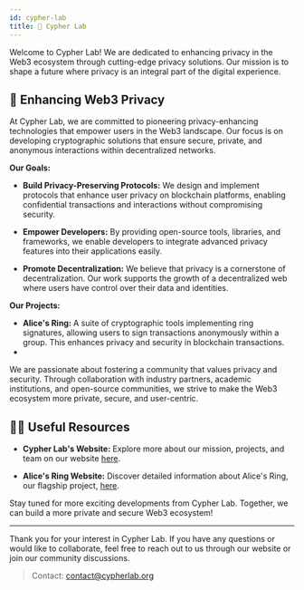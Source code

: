 ```yaml
---
id: cypher-lab
title: 🔐 Cypher Lab
---
```


Welcome to Cypher Lab! We are dedicated to enhancing privacy in the Web3 ecosystem through cutting-edge privacy solutions. Our mission is to shape a future where privacy is an integral part of the digital experience.

## 🎯 Enhancing Web3 Privacy

At Cypher Lab, we are committed to pioneering privacy-enhancing technologies that empower users in the Web3 landscape. Our focus is on developing cryptographic solutions that ensure secure, private, and anonymous interactions within decentralized networks.

**Our Goals:**

- **Build Privacy-Preserving Protocols:** We design and implement protocols that enhance user privacy on blockchain platforms, enabling confidential transactions and interactions without compromising security.

- **Empower Developers:** By providing open-source tools, libraries, and frameworks, we enable developers to integrate advanced privacy features into their applications easily.

- **Promote Decentralization:** We believe that privacy is a cornerstone of decentralization. Our work supports the growth of a decentralized web where users have control over their data and identities.

**Our Projects:**

- **Alice's Ring:** A suite of cryptographic tools implementing ring signatures, allowing users to sign transactions anonymously within a group. This enhances privacy and security in blockchain transactions.
- 

We are passionate about fostering a community that values privacy and security. Through collaboration with industry partners, academic institutions, and open-source communities, we strive to make the Web3 ecosystem more private, secure, and user-centric.

## 👩‍💻 Useful Resources

- **Cypher Lab's Website:** Explore more about our mission, projects, and team on our website [here](https://www.cypherlab.org/).

- **Alice's Ring Website:** Discover detailed information about Alice's Ring, our flagship project, [here](https://www.alicesring.com/).


Stay tuned for more exciting developments from Cypher Lab. Together, we can build a more private and secure Web3 ecosystem!

---

Thank you for your interest in Cypher Lab. If you have any questions or would like to collaborate, feel free to reach out to us through our website or join our community discussions.

>Contact: [contact@cypherlab.org](mailto:contact@cypherlab.org)